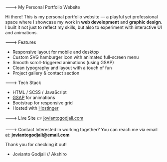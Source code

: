 ---> My Personal Portfolio Website

Hi there! This is my personal portfolio website — a playful yet professional space where I showcase my work in **web development** and **graphic design**. I built it not just to reflect my skills, but also to experiment with interactive UI and animations.

---> Features
- Responsive layout for mobile and desktop
- Custom SVG hamburger icon with animated full-screen menu
- Smooth scroll-triggered animations (using GSAP)
- Clean typography and layout with a touch of fun
- Project gallery & contact section

---> Tech Stack
- HTML / SCSS / JavaScript
- [GSAP](https://greensock.com/gsap/) for animations
- Bootstrap for responsive grid
- Hosted with [Hostinger](https://www.hostinger.com/id)

---> Live Site
👉 [joviantogodjali.com](https://joviantogodjali.com)

---> Contact
Interested in working together? You can reach me via email at: **joviantogodjali@email.com**



Thank you for checking it out!
- Jovianto Godjali // Akshiro
